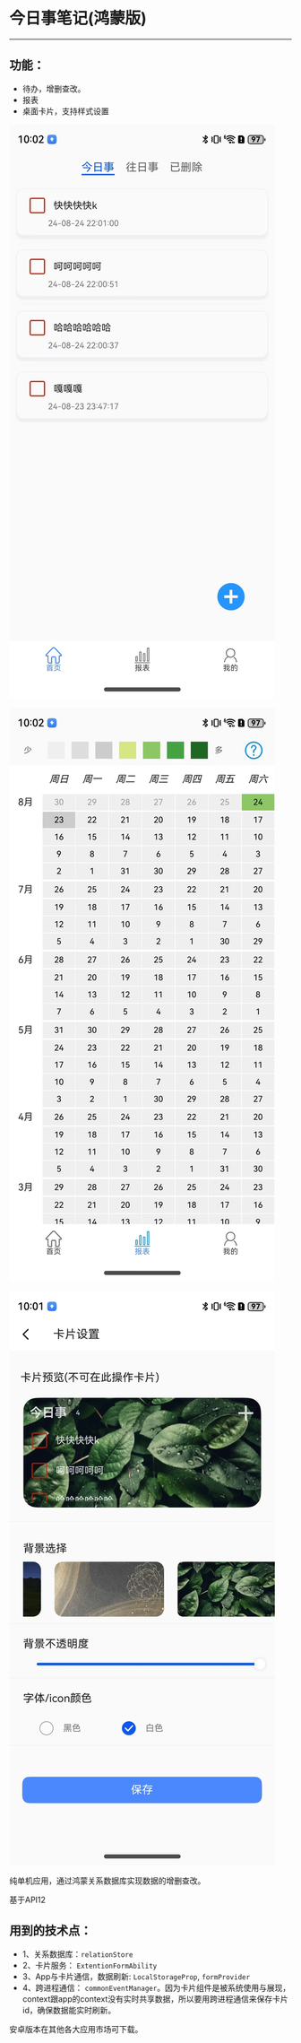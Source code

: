 # 今日事笔记(鸿蒙版)
---

## 功能：
 * 待办，增删查改。
 * 报表
 * 桌面卡片，支持样式设置

![img](./screenshot/sc1.jpg)

![img](./screenshot/sc2.jpg)

![img](./screenshot/sc3.jpg)

纯单机应用，通过鸿蒙关系数据库实现数据的增删查改。

基于API12

## 用到的技术点：
* 1、关系数据库：```relationStore```
* 2、卡片服务： ```ExtentionFormAbility```
* 3、App与卡片通信，数据刷新: ```LocalStorageProp```, ```formProvider```
* 4、跨进程通信： ```commonEventManager```。因为卡片组件是被系统使用与展现，context跟app的context没有实时共享数据，所以要用跨进程通信来保存卡片id，确保数据能实时刷新。

安卓版本在其他各大应用市场可下载。
